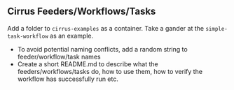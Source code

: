 ## Cirrus Feeders/Workflows/Tasks

Add a folder to `cirrus-examples` as a container. Take a gander at the `simple-task-workflow` as an example.

- To avoid potential naming conflicts, add a random string to feeder/workflow/task names
- Create a short README.md to describe what the feeders/workflows/tasks do, how to use them, how to verify the workflow has successfully run etc.
